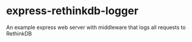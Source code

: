 # express-rethinkdb-logger
An example express web server with middleware that logs all requests to RethinkDB
